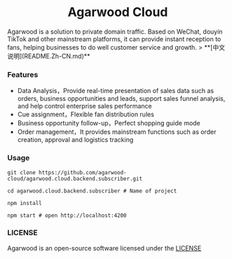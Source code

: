 <h1 align="center">Agarwood Cloud</h1>
Agarwood is a solution to private domain traffic. Based on WeChat, douyin TikTok and other mainstream platforms, it can provide instant reception to fans, helping businesses to do well customer service and growth.
> **[中文说明](README.Zh-CN.md)**

### Features

- Data Analysis，Provide real-time presentation of sales data such as orders, business opportunities and leads, support sales funnel analysis, and help control enterprise sales performance
- Cue assignment，Flexible fan distribution rules
- Business opportunity follow-up，Perfect shopping guide mode
- Order management，It provides mainstream functions such as order creation, approval and logistics tracking

### Usage

```shell
git clone https://github.com/agarwood-cloud/agarwood.cloud.backend.subscriber.git

cd agarwood.cloud.backend.subscriber # Name of project

npm install

npm start # open http://localhost:4200
```

### LICENSE

Agarwood is an open-source software licensed under the [LICENSE](LICENSE)
